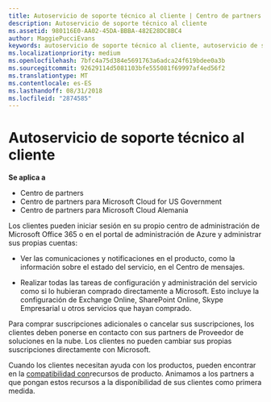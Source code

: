 ```yaml
---
title: Autoservicio de soporte técnico al cliente | Centro de partners
description: Autoservicio de soporte técnico al cliente
ms.assetid: 980116E0-AA02-45DA-BBBA-482E28DC8BC4
author: MaggiePucciEvans
keywords: autoservicio de soporte técnico al cliente, autoservicio de soporte técnico,
ms.localizationpriority: medium
ms.openlocfilehash: 7bfc4a75d384e5691763a6adca24f619bdee0a3b
ms.sourcegitcommit: 92629114d5081103bfe555081f69997af4ed56f2
ms.translationtype: MT
ms.contentlocale: es-ES
ms.lasthandoff: 08/31/2018
ms.locfileid: "2874585"
---
```

# <a name="customer-self-support"></a>Autoservicio de soporte técnico al cliente

**Se aplica a**

-  Centro de partners
-  Centro de partners para Microsoft Cloud for US Government
-  Centro de partners para Microsoft Cloud Alemania

Los clientes pueden iniciar sesión en su propio centro de administración de Microsoft Office 365 o en el portal de administración de Azure y administrar sus propias cuentas:

-   Ver las comunicaciones y notificaciones en el producto, como la información sobre el estado del servicio, en el Centro de mensajes.

-   Realizar todas las tareas de configuración y administración del servicio como si lo hubieran comprado directamente a Microsoft. Esto incluye la configuración de Exchange Online, SharePoint Online, Skype Empresarial u otros servicios que hayan comprado.

Para comprar suscripciones adicionales o cancelar sus suscripciones, los clientes deben ponerse en contacto con sus partners de Proveedor de soluciones en la nube. Los clientes no pueden cambiar sus propias suscripciones directamente con Microsoft.

Cuando los clientes necesitan ayuda con los productos, pueden encontrar en la [compatibilidad con](https://partnercenter.microsoft.com/partner/support)recursos de producto. Animamos a los partners a que pongan estos recursos a la disponibilidad de sus clientes como primera medida.

 

 



